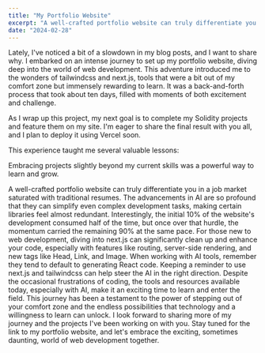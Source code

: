 ```yaml
---
title: "My Portfolio Website"
excerpt: "A well-crafted portfolio website can truly differentiate you in a job market saturated with traditional resumes."
date: "2024-02-28"
---
```


Lately, I've noticed a bit of a slowdown in my blog posts, and I want to share why. I embarked on an intense journey to set up my portfolio website, diving deep into the world of web development. This adventure introduced me to the wonders of tailwindcss and next.js, tools that were a bit out of my comfort zone but immensely rewarding to learn. It was a back-and-forth process that took about ten days, filled with moments of both excitement and challenge.

As I wrap up this project, my next goal is to complete my Solidity projects and feature them on my site. I'm eager to share the final result with you all, and I plan to deploy it using Vercel soon.

This experience taught me several valuable lessons:

Embracing projects slightly beyond my current skills was a powerful way to learn and grow.

A well-crafted portfolio website can truly differentiate you in a job market saturated with traditional resumes.
The advancements in AI are so profound that they can simplify even complex development tasks, making certain libraries feel almost redundant.
Interestingly, the initial 10% of the website's development consumed half of the time, but once over that hurdle, the momentum carried the remaining 90% at the same pace.
For those new to web development, diving into next.js can significantly clean up and enhance your code, especially with features like routing, server-side rendering, and new tags like Head, Link, and Image.
When working with AI tools, remember they tend to default to generating React code. Keeping a reminder to use next.js and tailwindcss can help steer the AI in the right direction.
Despite the occasional frustrations of coding, the tools and resources available today, especially with AI, make it an exciting time to learn and enter the field.
This journey has been a testament to the power of stepping out of your comfort zone and the endless possibilities that technology and a willingness to learn can unlock. I look forward to sharing more of my journey and the projects I've been working on with you. Stay tuned for the link to my portfolio website, and let's embrace the exciting, sometimes daunting, world of web development together.
